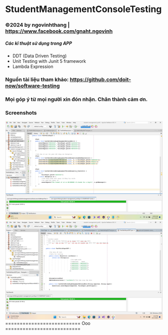 # StudentManagementConsoleTesting 
### ©2024 by ngovinhthang | https://www.facebook.com/gnaht.ngovinh
##### Các kĩ thuật sử dụng trong APP
* DDT (Data Driven Testing)
* Unit Testing with Junit 5 framework
* Lambda Expression

### Nguồn tài liệu tham khảo: https://github.com/doit-now/software-testing
### Mọi góp ý từ mọi người xin đón nhận. Chân thành cảm ơn.
### Screenshots
![DDT & Junit](https://github.com/adinngo/student-management-junit5/blob/main/images/1.png)
![DDT & Junit](https://github.com/adinngo/student-management-junit5/blob/main/images/2.png)
            ========================== Ooo ==========================